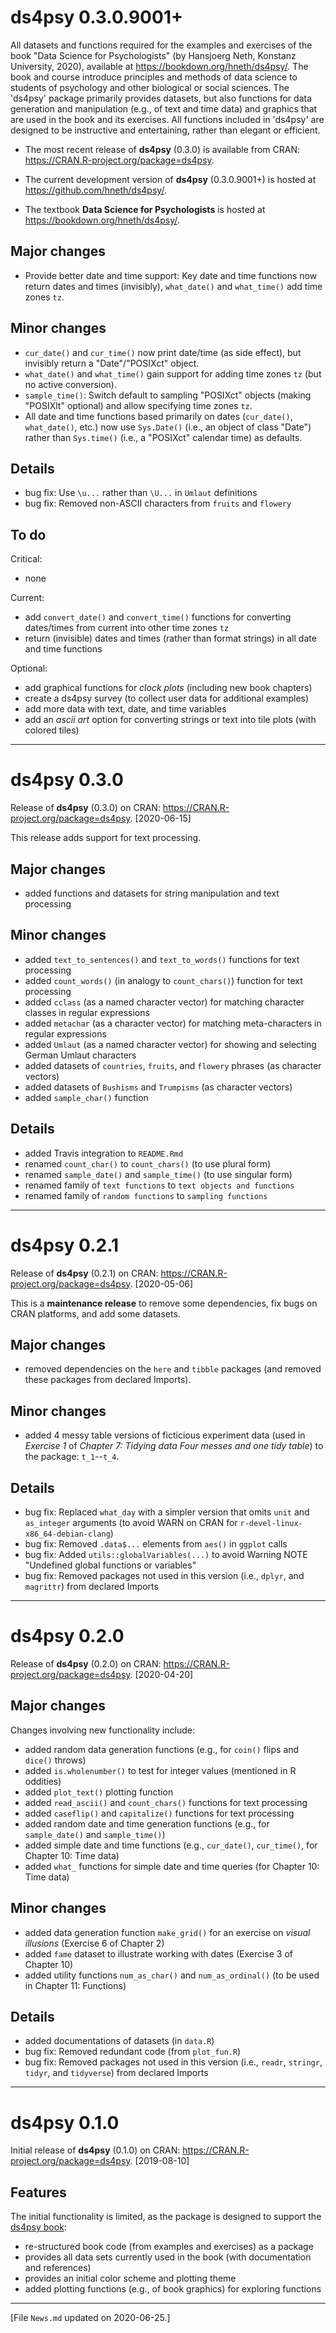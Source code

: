 
# ds4psy 0.3.0.9001+

<!-- Description: --> 

All datasets and functions required for the examples and exercises of the book "Data Science for Psychologists" (by Hansjoerg Neth, Konstanz University, 2020), available at <https://bookdown.org/hneth/ds4psy/>. The book and course introduce principles and methods of data science to students of psychology and other biological or social sciences. The 'ds4psy' package primarily provides datasets, but also functions for data generation and manipulation (e.g., of text and time data) and graphics that are used in the book and its exercises. All functions included in 'ds4psy' are designed to be instructive and entertaining, rather than elegant or efficient.

<!-- Links: --> 

- The most recent release of **ds4psy** (0.3.0) is available from CRAN: <https://CRAN.R-project.org/package=ds4psy>.

- The current development version of **ds4psy** (0.3.0.9001+) is hosted at <https://github.com/hneth/ds4psy/>. 

- The textbook **Data Science for Psychologists** is hosted at <https://bookdown.org/hneth/ds4psy/>.


## Major changes 

- Provide better date and time support: Key date and time functions now return dates and times (invisibly), `what_date()` and `what_time()` add time zones `tz`.

## Minor changes 

- `cur_date()` and `cur_time()` now print date/time (as side effect), but invisibly return a "Date"/"POSIXct" object.  
- `what_date()` and `what_time()` gain support for adding time zones `tz` (but no active conversion). 
- `sample_time()`: Switch default to sampling "POSIXct" objects (making "POSIXlt" optional) and allow specifying time zones `tz`.  
- All date and time functions based primarily on dates (`cur_date()`, `what_date()`, etc.) now use `Sys.Date()` (i.e., an object of class "Date") rather than `Sys.time()` (i.e., a "POSIXct" calendar time) as defaults. 

## Details 

- bug fix: Use `\u...` rather than `\U...` in `Umlaut` definitions  
- bug fix: Removed non-ASCII characters from `fruits` and `flowery`  


## To do

Critical:

- none 

Current:

- add `convert_date()` and `convert_time()` functions for converting dates/times from current into other time zones `tz`  
- return (invisible) dates and times (rather than format strings) in all date and time functions 

Optional:

- add graphical functions for _clock plots_ (including new book chapters)  
- create a ds4psy survey (to collect user data for additional examples)
- add more data with text, date, and time variables  
- add an _ascii art_ option for converting strings or text into tile plots (with colored tiles) 

-------- 

# ds4psy 0.3.0

Release of **ds4psy** (0.3.0) on CRAN: <https://CRAN.R-project.org/package=ds4psy>. [2020-06-15] 

This release adds support for text processing. 


## Major changes 

- added functions and datasets for string manipulation and text processing


## Minor changes 

- added `text_to_sentences()` and `text_to_words()` functions for text processing   
- added `count_words()` (in analogy to `count_chars()`) function for text processing  
- added `cclass` (as a named character vector) for matching character classes in regular expressions  
- added `metachar` (as a character vector) for matching meta-characters in regular expressions
- added `Umlaut` (as a named character vector) for showing and selecting German Umlaut characters    
- added datasets of `countries`, `fruits`, and `flowery` phrases (as character vectors)   
- added datasets of `Bushisms` and `Trumpisms` (as character vectors)  
- added `sample_char()` function


## Details 

- added Travis integration to `README.Rmd` 
- renamed `count_char()` to `count_chars()` (to use plural form) 
- renamed `sample_date()` and `sample_time()` (to use singular form)  
- renamed family of `text functions` to `text objects and functions`  
- renamed family of `random functions` to `sampling functions`  


-------- 

# ds4psy 0.2.1

Release of **ds4psy** (0.2.1) on CRAN: <https://CRAN.R-project.org/package=ds4psy>. [2020-05-06] 

This is a **maintenance release** to remove some dependencies, fix bugs on CRAN platforms, and add some datasets. 

## Major changes 

- removed dependencies on the `here` and `tibble` packages 
  (and removed these packages from declared Imports). 

## Minor changes

- added 4 messy table versions of ficticious experiment data (used in 
*Exercise 1* of *Chapter 7: Tidying data* _Four messes and one tidy table_) to the package: 
`t_1`--`t_4`. 

## Details 

- bug fix: Replaced `what_day` with a simpler version that omits `unit` and `as_integer` arguments 
(to avoid WARN on CRAN for `r-devel-linux-x86_64-debian-clang`)
- bug fix: Removed `.data$...` elements from `aes()` in `ggplot` calls 
- bug fix: Added `utils::globalVariables(...)` to avoid Warning NOTE "Undefined global functions or variables"
- bug fix: Removed packages not used in this version (i.e., `dplyr`, and `magrittr`) from declared Imports 


-------- 

# ds4psy 0.2.0

Release of **ds4psy** (0.2.0) on CRAN: <https://CRAN.R-project.org/package=ds4psy>. [2020-04-20] 

## Major changes 

Changes involving new functionality include:

- added random data generation functions (e.g., for `coin()` flips and `dice()` throws)
- added `is.wholenumber()` to test for integer values (mentioned in R oddities)
- added `plot_text()` plotting function  
- added `read_ascii()` and `count_chars()` functions for text processing 
- added `caseflip()` and `capitalize()` functions for text processing 
- added random date and time generation functions (e.g., for `sample_date()` and `sample_time()`) 
- added simple date and time functions (e.g., `cur_date()`, `cur_time()`, for Chapter 10: Time data) 
- added `what_` functions for simple date and time queries (for Chapter 10: Time data) 

## Minor changes

- added data generation function `make_grid()` for an exercise on _visual illusions_ (Exercise 6 of Chapter 2)  
- added `fame` dataset to illustrate working with dates (Exercise 3 of Chapter 10) 
- added utility functions `num_as_char()` and `num_as_ordinal()` (to be used in Chapter 11: Functions)  

## Details 

- added documentations of datasets (in `data.R`)  
- bug fix: Removed redundant code (from `plot_fun.R`)    
- bug fix: Removed packages not used in this version (i.e., `readr`, `stringr`, `tidyr`, and `tidyverse`) from declared Imports


-------- 

# ds4psy 0.1.0

Initial release of **ds4psy** (0.1.0) on CRAN: <https://CRAN.R-project.org/package=ds4psy>. [2019-08-10] 

## Features

The initial functionality is limited, as the package is designed to support the [ds4psy book](https://bookdown.org/hneth/ds4psy/): 

- re-structured book code (from examples and exercises) as a package
- provides all data sets currently used in the book (with documentation and references)
- provides an initial color scheme and plotting theme
- added plotting functions (e.g., of book graphics) for exploring functions 

---------- 

[File `News.md` updated on 2020-06-25.]

<!-- eof. -->
